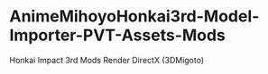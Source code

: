 # AnimeMihoyoHonkai3rd-Model-Importer-PVT-Assets-Mods
Honkai Impact 3rd Mods Render DirectX (3DMigoto)
